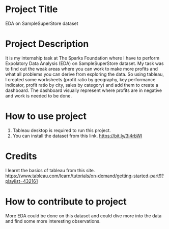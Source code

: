 # Project Title
EDA on SampleSuperStore dataset
# Project Description
It is my internship task at The Sparks Foundation where I have to perform Expolatory Data Analysis (EDA) on SampleSuperStore dataset. My task was to find out the weak areas where you can work to make more profits and what all problems you can derive from exploring the data. So using tableau, I created some worksheets (profit ratio by geography, key performance indicator, profit ratio by city, sales by category) and add them to create a dashboard. The dashboard visually represent where profits are in negative and work is needed to be done.
# How to use project
1. Tableau desktop is required to run this project.
2. You can install the dataset from this link. https://bit.ly/3i4rbWl
# Credits
I learnt the basics of tableau from this site. https://www.tableau.com/learn/tutorials/on-demand/getting-started-part9?playlist=432161
# How to contribute to project
More EDA could be done on this dataset and could dive more into the data and find some more interesting observations.
